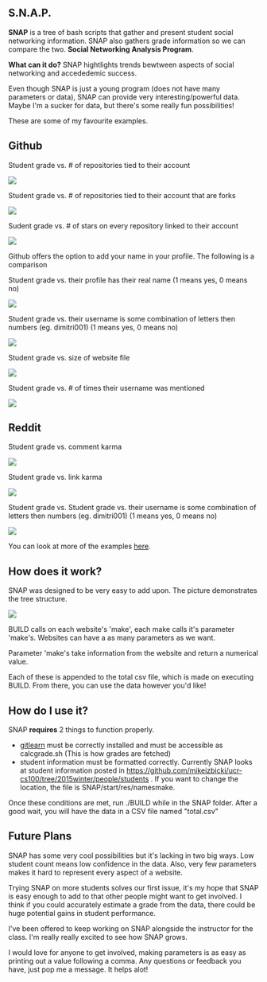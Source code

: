S.N.A.P.
---
**SNAP** is a tree of bash scripts that gather and present student social networking information. SNAP also gathers grade information so we can compare the two. **Social Networking Analysis Program**.

**What can it do?**
SNAP hightlights trends bewtween aspects of social networking and accededemic success. 

Even though SNAP is just a young program (does not have many parameters or data), SNAP can provide very interesting/powerful data. Maybe I'm a sucker for data, but there's some really fun possibilities!

These are some of my favourite examples. 

Github
---

Student grade vs.  # of repositories tied to their account


![](http://i.imgur.com/Uudb5iq.png)


Student grade vs. # of repositories tied to their account that are forks


![](http://i.imgur.com/qTFjIp6.png)


Sudent grade vs. # of stars on every repository linked to their account


![](http://i.imgur.com/lj5VLCI.png)


Github offers the option to add your name in your profile. The following is a comparison 

Student grade vs. their profile has their real name (1 means yes, 0 means no)


![](http://i.imgur.com/3ftJKR8.png)


Student grade vs. their username is some combination of letters then numbers (eg. dimitri001) (1 means yes, 0 means no)


![](http://i.imgur.com/IoPV6tY.png)


Student grade vs. size of website file 


![](http://i.imgur.com/rj09s7z.png)

Student grade vs. # of times their username was mentioned


![](http://i.imgur.com/MOZ3AkO.png)

Reddit
---
Student grade vs. comment karma


![](http://i.imgur.com/S1gv6T1.png)

Student grade vs. link karma


![](http://i.imgur.com/h3IbAm1.png)

Student grade vs. Student grade vs. their username is some combination of letters then numbers (eg. dimitri001) (1 means yes, 0 means no)


![](http://i.imgur.com/1aKnNTw.png)


You can look at more of the examples [here](http://imgur.com/a/KOzDP#0). 

How does it work? 
---
SNAP was designed to be very easy to add upon. The picture demonstrates the tree structure.

![](http://i.imgur.com/wmvG0Ua.jpg)

BUILD calls on each website's 'make', each make calls it's parameter 'make's. Websites can have a as many parameters as we want. 

Parameter 'make's take information from the website and return a numerical value. 

Each of these is appended to the total csv file, which is made on executing BUILD. From there, you can use the data however you'd like!

How do I use it?
--
SNAP **requires** 2 things to function properly. 

* [gitlearn](https://github.com/mikeizbicki/gitlearn) must be correctly installed and must be accessible as calcgrade.sh (This is how grades are fetched)
* student information must be formatted correctly. Currently SNAP looks at student information posted in https://github.com/mikeizbicki/ucr-cs100/tree/2015winter/people/students .
If you want to change the location, the file is SNAP/start/res/namesmake.

Once these conditions are met, run ./BUILD while in the SNAP folder. After a good wait, you will have the data in a CSV file named "total.csv"

Future Plans
--
SNAP has some very cool possibilities but it's lacking in two big ways. Low student count means low confidence in the data. Also, very few parameters makes it hard to represent every aspect of a website.

Trying SNAP on more students solves our first issue, it's my hope that SNAP is easy enough to add to that other people might want to get involved. I think if you could accurately estimate a grade from the data, there could be huge potential gains in student performance. 

I've been offered to keep working on SNAP alongside the instructor for the class. I'm really really excited to see how SNAP grows. 

I would love for anyone to get involved, making parameters is as easy as printing out a value following a comma. Any questions or feedback you have, just pop me a message. It helps alot!
